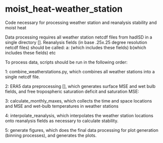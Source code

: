 # moist_heat-weather_station
Code necessary for processing weather station and reanalysis stability and moist heat

Data processing requires all weather station netcdf files from hadISD in a single directory [].
Reanalysis fields (in base .25x.25 degree resolution netcdf files) should be called:
a: (which includes these fields)
b(which includes these fields) etc


To process data, scripts should be run in  the following order:

1: combine_weatherstations.py, which combines all weather stations into a single netcdf file.

2: ERA5 data preprocessing [], which generates surface MSE and wet bulb fields, and free tropospheric saturation deficit and saturation MSE:

3: calculate_monthly_maxes, which collects the time and space locations and MSE and wet-bulb temperatures in weather stations

4: interpolate_reanalysis, which interpolates the weather station locations onto reanalysis fields as necessary to calculate stability.

5: generate figures, which does the final data processing for plot generation (binning processes), and generates the plots.

